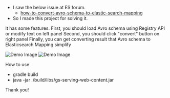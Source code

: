 * I saw the below issue at ES forum.
   * [how-to-convert-avro-schema-to-elastic-search-mapping](https://discuss.elastic.co/t/how-to-convert-avro-schema-to-elastic-search-mapping/114749)
* So I made this project for solving it.

It has some features.
First, you should load Avro schema using Registry API or modify text on left panel
Second, you should click "convert" button on right panel
Finally, you can get converting result that Avro schema to Elasticsearch Mapping simplify

![Demo Image](docs/readme.png?raw=true "readme")
![Demo Image](docs/passed_test.png?raw=true "passed_test")

How to use
* gradle build
* java -jar ./build/libs/gs-serving-web-content.jar

Thank you!
